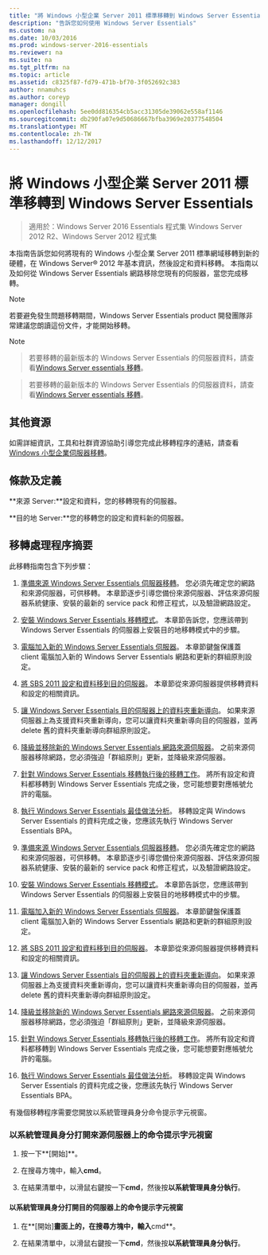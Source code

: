 ```yaml
---
title: "將 Windows 小型企業 Server 2011 標準移轉到 Windows Server Essentials"
description: "告訴您如何使用 Windows Server Essentials"
ms.custom: na
ms.date: 10/03/2016
ms.prod: windows-server-2016-essentials
ms.reviewer: na
ms.suite: na
ms.tgt_pltfrm: na
ms.topic: article
ms.assetid: c8325f87-fd79-471b-bf70-3f052692c383
author: nnamuhcs
ms.author: coreyp
manager: dongill
ms.openlocfilehash: 5ee0dd816354cb5acc31305de39062e558af1146
ms.sourcegitcommit: db290fa07e9d50686667bfba3969e20377548504
ms.translationtype: MT
ms.contentlocale: zh-TW
ms.lasthandoff: 12/12/2017
---
```

# <a name="migrate-windows-small-business-server-2011-standard-to-windows-server-essentials"></a>將 Windows 小型企業 Server 2011 標準移轉到 Windows Server Essentials

>適用於：Windows Server 2016 Essentials 程式集 Windows Server 2012 R2、Windows Server 2012 程式集

本指南告訴您如何將現有的 Windows 小型企業 Server 2011 標準網域移轉到新的硬體，在 Windows Server® 2012 年基本資訊，然後設定和資料移轉。 本指南以及如何從 Windows Server Essentials 網路移除您現有的伺服器，當您完成移轉。  
  
> [!NOTE]
>  若要避免發生問題移轉期間，Windows Server Essentials product 開發團隊非常建議您朗讀這份文件，才能開始移轉。  
  
> [!NOTE]

>  若要移轉的最新版本的 Windows Server Essentials 的伺服器資料，請查看[Windows Server essentials 移轉](Migrate-from-Previous-Versions-to-Windows-Server-Essentials-or-Windows-Server-Essentials-Experience.md)。  

>  若要移轉的最新版本的 Windows Server Essentials 的伺服器資料，請查看[Windows Server essentials 移轉](../migrate/Migrate-from-Previous-Versions-to-Windows-Server-Essentials-or-Windows-Server-Essentials-Experience.md)。  

  
## <a name="additional-resources"></a>其他資源  
 如需詳細資訊，工具和社群資源協助引導您完成此移轉程序的連結，請查看[Windows 小型企業伺服器移轉](https://go.microsoft.com/fwlink/?LinkId=217520)。  
  
## <a name="terms-and-definitions"></a>條款及定義  
 **來源 Server:**設定和資料，您的移轉現有的伺服器。  
  
 **目的地 Server:**您的移轉您的設定和資料新的伺服器。  
  
## <a name="migration-process-summary"></a>移轉處理程序摘要  
 此移轉指南包含下列步驟：  
  

1.  [準備來源 Windows Server Essentials 伺服器移轉](Prepare-your-Source-Server-for-Windows-Server-Essentials-migration.md)。  您必須先確定您的網路和來源伺服器，可供移轉。 本章節逐步引導您備份來源伺服器、評估來源伺服器系統健康、安裝的最新的 service pack 和修正程式，以及驗證網路設定。  
  
2.  [安裝 Windows Server Essentials 移轉模式](Install-Windows-Server-Essentials-in-migration-mode.md)。  本章節告訴您，您應該帶到 Windows Server Essentials 的伺服器上安裝目的地移轉模式中的步驟。  
  
3.  [電腦加入新的 Windows Server Essentials 伺服器](Join-computers-to-the-new-Windows-Server-Essentials-server.md)。  本章節鍵盤保護蓋 client 電腦加入新的 Windows Server Essentials 網路和更新的群組原則設定。  
  
4.  [將 SBS 2011 設定和資料移到目的伺服器](Move-Windows-SBS-2011-Standard-settings-and-data-to-the-Destination-Server-for-Windows-Server-Essentials-migration.md)。  本章節從來源伺服器提供移轉資料和設定的相關資訊。  
  
5.  [讓 Windows Server Essentials 目的伺服器上的資料夾重新導向](Enable-folder-redirection-on-the-Windows-Server-Essentials-Destination-Server.md)。  如果來源伺服器上為支援資料夾重新導向，您可以讓資料夾重新導向目的伺服器，並再 delete 舊的資料夾重新導向群組原則設定。  
  
6.  [降級並移除新的 Windows Server Essentials 網路來源伺服器](Demote-and-remove-the-Source-Server-from-the-new-Windows-Server-Essentials-network.md)。  之前來源伺服器移除網路，您必須強迫「群組原則」更新，並降級來源伺服器。  
  
7.  [針對 Windows Server Essentials 移轉執行後的移轉工作](Perform-post-migration-tasks-for-Windows-Server-Essentials-migration.md)。  將所有設定和資料都移轉到 Windows Server Essentials 完成之後，您可能想要對應帳號允許的電腦。  
  
8.  [執行 Windows Server Essentials 最佳做法分析](Run-the-Windows-Server-Essentials-Best-Practices-Analyzer.md)。  移轉設定與 Windows Server Essentials 的資料完成之後，您應該先執行 Windows Server Essentials BPA。  

1.  [準備來源 Windows Server Essentials 伺服器移轉](../migrate/Prepare-your-Source-Server-for-Windows-Server-Essentials-migration.md)。  您必須先確定您的網路和來源伺服器，可供移轉。 本章節逐步引導您備份來源伺服器、評估來源伺服器系統健康、安裝的最新的 service pack 和修正程式，以及驗證網路設定。  
  
2.  [安裝 Windows Server Essentials 移轉模式](../migrate/Install-Windows-Server-Essentials-in-migration-mode.md)。  本章節告訴您，您應該帶到 Windows Server Essentials 的伺服器上安裝目的地移轉模式中的步驟。  
  
3.  [電腦加入新的 Windows Server Essentials 伺服器](../migrate/Join-computers-to-the-new-Windows-Server-Essentials-server.md)。  本章節鍵盤保護蓋 client 電腦加入新的 Windows Server Essentials 網路和更新的群組原則設定。  
  
4.  [將 SBS 2011 設定和資料移到目的伺服器](../migrate/Move-Windows-SBS-2011-Standard-settings-and-data-to-the-Destination-Server-for-Windows-Server-Essentials-migration.md)。  本章節從來源伺服器提供移轉資料和設定的相關資訊。  
  
5.  [讓 Windows Server Essentials 目的伺服器上的資料夾重新導向](../migrate/Enable-folder-redirection-on-the-Windows-Server-Essentials-Destination-Server.md)。  如果來源伺服器上為支援資料夾重新導向，您可以讓資料夾重新導向目的伺服器，並再 delete 舊的資料夾重新導向群組原則設定。  
  
6.  [降級並移除新的 Windows Server Essentials 網路來源伺服器](../migrate/Demote-and-remove-the-Source-Server-from-the-new-Windows-Server-Essentials-network.md)。  之前來源伺服器移除網路，您必須強迫「群組原則」更新，並降級來源伺服器。  
  
7.  [針對 Windows Server Essentials 移轉執行後的移轉工作](../migrate/Perform-post-migration-tasks-for-Windows-Server-Essentials-migration.md)。  將所有設定和資料都移轉到 Windows Server Essentials 完成之後，您可能想要對應帳號允許的電腦。  
  
8.  [執行 Windows Server Essentials 最佳做法分析](../migrate/Run-the-Windows-Server-Essentials-Best-Practices-Analyzer.md)。  移轉設定與 Windows Server Essentials 的資料完成之後，您應該先執行 Windows Server Essentials BPA。  

  
 有幾個移轉程序需要您開放以系統管理員身分命令提示字元視窗。  
  
###  <a name="BKMK_OpenACommandPromptAsAdmin"></a>以系統管理員身分打開來源伺服器上的命令提示字元視窗  
  
1.  按一下**[開始]**。  
  
2.  在搜尋方塊中，輸入**cmd**。  
  
3.  在結果清單中，以滑鼠右鍵按一下**cmd**，然後按**以系統管理員身分執行**。  
  
#### <a name="to-open-a-command-prompt-window-on-the-destination-server-as-an-administrator"></a>以系統管理員身分打開目的伺服器上的命令提示字元視窗  
  
1.  在**[開始]**畫面上的，在搜尋方塊中，輸入**cmd**。  
  
2.  在結果清單中，以滑鼠右鍵按一下**cmd**，然後按**以系統管理員身分執行**。
